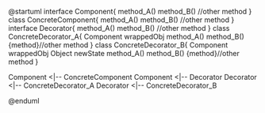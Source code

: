 @startuml
interface       Component{
    method_A()
    method_B()
    //other method
}
class ConcreteComponent{
    method_A()
    method_B()
    //other method
}
interface       Decorator{
    method_A()
    method_B()
    //other method
}
class       ConcreteDecorator_A{
    Component wrappedObj
    method_A()
    method_B()
    {method}//other method
}
class       ConcreteDecorator_B{
    Component wrappedObj
    Object newState
    method_A()
    method_B()
    {method}//other method
}

Component <|-- ConcreteComponent
Component <|-- Decorator
Decorator <|-- ConcreteDecorator_A
Decorator <|-- ConcreteDecorator_B

@enduml